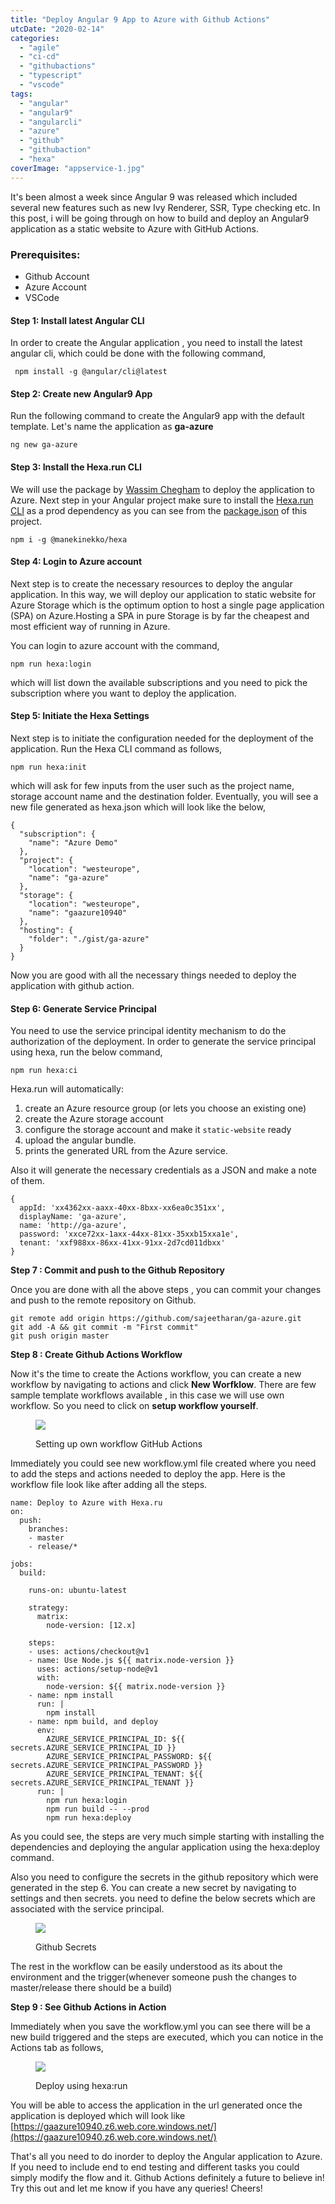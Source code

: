 ```yaml
---
title: "Deploy Angular 9 App to Azure with Github Actions"
utcDate: "2020-02-14"
categories: 
  - "agile"
  - "ci-cd"
  - "githubactions"
  - "typescript"
  - "vscode"
tags: 
  - "angular"
  - "angular9"
  - "angularcli"
  - "azure"
  - "github"
  - "githubaction"
  - "hexa"
coverImage: "appservice-1.jpg"
---
```


It's been almost a week since Angular 9 was released which included several new features such as new Ivy Renderer, SSR, Type checking etc. In this post, i will be going through on how to build and deploy an Angular9 application as a static website to Azure with GitHub Actions.

### **Prerequisites:**

- Github Account
- Azure Account
- VSCode

#### Step 1: Install latest Angular CLI

In order to create the Angular application , you need to install the latest angular cli, which could be done with the following command,

```
 npm install -g @angular/cli@latest
```

#### Step 2: Create new Angular9 App

Run the following command to create the Angular9 app with the default template. Let's name the application as **ga-azure**

```
ng new ga-azure
```

#### Step 3: Install the Hexa.run CLI

We will use the package by [Wassim Chegham](https://twitter.com/manekinekko) to deploy the application to Azure. Next step in your Angular project make sure to install the [Hexa.run CLI](https://hexa.run/) as a prod dependency as you can see from the [package.json](https://github.com/manekinekko/github-action-angular-hexa/blob/master/package.json#L29) of this project.

```
npm i -g @manekinekko/hexa
```

#### Step 4: Login to Azure account

Next step is to create the necessary resources to deploy the angular application. In this way, we will deploy our application to static website for Azure Storage which is the optimum option to host a single page application (SPA) on Azure.Hosting a SPA in pure Storage is by far the cheapest and most efficient way of running in Azure.

You can login to azure account with the command,

```
npm run hexa:login
```

which will list down the available subscriptions and you need to pick the subscription where you want to deploy the application.

#### Step 5: Initiate the Hexa Settings

Next step is to initiate the configuration needed for the deployment of the application. Run the Hexa CLI command as follows,

```
npm run hexa:init
```

which will ask for few inputs from the user such as the project name, storage account name and the destination folder. Eventually, you will see a new file generated as hexa.json which will look like the below,

```
{
  "subscription": {
    "name": "Azure Demo"
  },
  "project": {
    "location": "westeurope",
    "name": "ga-azure"
  },
  "storage": {
    "location": "westeurope",
    "name": "gaazure10940"
  },
  "hosting": {
    "folder": "./gist/ga-azure"
  }
}
```

Now you are good with all the necessary things needed to deploy the application with github action.

#### Step 6: Generate Service Principal

You need to use the service principal identity mechanism to do the authorization of the deployment. In order to generate the service principal using hexa, run the below command,

```
npm run hexa:ci
```

Hexa.run will automatically:

1. create an Azure resource group (or lets you choose an existing one)
2. create the Azure storage account
3. configure the storage account and make it `static-website` ready
4. upload the angular bundle.
5. prints the generated URL from the Azure service.

Also it will generate the necessary credentials as a JSON and make a note of them.

```
{
  appId: 'xx4362xx-aaxx-40xx-8bxx-xx6ea0c351xx',
  displayName: 'ga-azure',
  name: 'http://ga-azure',
  password: 'xxce72xx-1axx-44xx-81xx-35xxb15xxa1e',
  tenant: 'xxf988xx-86xx-41xx-91xx-2d7cd011dbxx'
}
```

**Step 7 : Commit and push to the Github Repository**

Once you are done with all the above steps , you can commit your changes and push to the remote repository on Github.

```
git remote add origin https://github.com/sajeetharan/ga-azure.git
git add -A && git commit -m "First commit"
git push origin master
```

**Step 8 : Create Github Actions Workflow**

Now it's the time to create the Actions workflow, you can create a new workflow by navigating to actions and click **New Worfklow**. There are few sample template workflows available , in this case we will use own workflow. So you need to click on **setup workflow yourself**.

<figure>

![](https://sajeetharan.wordpress.com/wp-content/uploads/2020/02/1-3.jpg?w=1024)

<figcaption>

Setting up own workflow GitHub Actions

</figcaption>

</figure>

Immediately you could see new workflow.yml file created where you need to add the steps and actions needed to deploy the app. Here is the workflow file look like after adding all the steps.

```
name: Deploy to Azure with Hexa.ru
on:
  push:
    branches:
    - master
    - release/*

jobs:
  build:

    runs-on: ubuntu-latest

    strategy:
      matrix:
        node-version: [12.x]

    steps:
    - uses: actions/checkout@v1
    - name: Use Node.js ${{ matrix.node-version }}
      uses: actions/setup-node@v1
      with:
        node-version: ${{ matrix.node-version }}
    - name: npm install
      run: |
        npm install
    - name: npm build, and deploy
      env:
        AZURE_SERVICE_PRINCIPAL_ID: ${{ secrets.AZURE_SERVICE_PRINCIPAL_ID }}
        AZURE_SERVICE_PRINCIPAL_PASSWORD: ${{ secrets.AZURE_SERVICE_PRINCIPAL_PASSWORD }}
        AZURE_SERVICE_PRINCIPAL_TENANT: ${{ secrets.AZURE_SERVICE_PRINCIPAL_TENANT }}
      run: |
        npm run hexa:login
        npm run build -- --prod
        npm run hexa:deploy
```

As you could see, the steps are very much simple starting with installing the dependencies and deploying the angular application using the hexa:deploy command.

Also you need to configure the secrets in the github repository which were generated in the step 6. You can create a new secret by navigating to settings and then secrets. you need to define the below secrets which are associated with the service principal.

<figure>

![](https://sajeetharan.wordpress.com/wp-content/uploads/2020/02/2-2.jpg?w=1015)

<figcaption>

Github Secrets

</figcaption>

</figure>

The rest in the workflow can be easily understood as its about the environment and the trigger(whenever someone push the changes to master/release there should be a build)

**Step 9 : See Github Actions in Action**

Immediately when you save the workflow.yml you can see there will be a new build triggered and the steps are executed, which you can notice in the Actions tab as follows,

<figure>

![](https://sajeetharan.wordpress.com/wp-content/uploads/2020/02/3-1.jpg?w=1024)

<figcaption>

Deploy using hexa:run

</figcaption>

</figure>

You will be able to access the application in the url generated once the application is deployed which will look like [https://gaazure10940.z6.web.core.windows.net/](https://gaazure10940.z6.web.core.windows.net/)

That's all you need to do inorder to deploy the Angular application to Azure. If you need to include end to end testing and different tasks you could simply modify the flow and it. Github Actions definitely a future to believe in! Try this out and let me know if you have any queries! Cheers!
